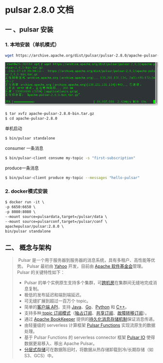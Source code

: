 # pulsar 2.8.0 文档



## 一 、pulsar 安装

### 1. 本地安装（单机模式）

```sh
wget https://archive.apache.org/dist/pulsar/pulsar-2.8.0/apache-pulsar-2.8.0-bin.tar.gz 
```

![1626656682896](pulsar学习笔记.assets/1626656682896.png)

```sh
$ tar xvfz apache-pulsar-2.8.0-bin.tar.gz 
$ cd apache-pulsar-2.8.0
```

单机启动

```sh
$ bin/pulsar standalone
```

consumer 一条消息

```sh
$ bin/pulsar-client consume my-topic -s "first-subscription"
```

produce一条消息

```sh
$ bin/pulsar-client produce my-topic --messages "hello-pulsar" 
```

### 2. docker模式安装

```
$ docker run -it \
-p 6650:6650 \
-p 8080:8080 \
--mount source=pulsardata,target=/pulsar/data \
--mount source=pulsarconf,target=/pulsar/conf \
apachepulsar/pulsar:2.8.0 \
bin/pulsar standalone
```

## 二、 概念与架构

> ​	Pulsar 是一个用于服务器到服务器的消息系统，具有多租户、高性能等优势。 Pulsar 最初由 [Yahoo](http://yahoo.github.io/) 开发，目前由 [Apache 软件基金会](https://www.apache.org/)管理。
> Pulsar 的关键特性如下：
>
> - Pulsar 的单个实例原生支持多个集群，可[跨机房](https://pulsar.apache.org/docs/zh-CN/administration-geo)在集群间无缝地完成消息复制。
> - 极低的发布延迟和端到端延迟。
> - 可无缝扩展到超过一百万个 topic。
> - 简单的[客户端 API](https://pulsar.apache.org/docs/zh-CN/concepts-clients)，支持 [Java](https://pulsar.apache.org/docs/zh-CN/client-libraries-java)、[Go](https://pulsar.apache.org/docs/zh-CN/client-libraries-go)、[Python](https://pulsar.apache.org/docs/zh-CN/client-libraries-python) 和 [C++](https://pulsar.apache.org/docs/zh-CN/client-libraries-cpp)。
> - 支持多种[ topic 订阅模式](https://pulsar.apache.org/docs/zh-CN/concepts-messaging#subscription-modes)（[独占订阅](https://pulsar.apache.org/docs/zh-CN/concepts-messaging#exclusive)、[共享订阅](https://pulsar.apache.org/docs/zh-CN/concepts-messaging#shared)、[故障转移订阅](https://pulsar.apache.org/docs/zh-CN/concepts-messaging#failover)）。
> - 通过 [Apache BookKeeper](http://bookkeeper.apache.org/) 提供的[持久化消息存储机制](https://pulsar.apache.org/docs/zh-CN/concepts-architecture-overview#persistent-storage)保证消息传递。
> - 由轻量级的 serverless 计算框架 [Pulsar Functions](https://pulsar.apache.org/docs/zh-CN/functions-overview) 实现流原生的数据处理。
> - 基于 Pulsar Functions 的 serverless connector 框架 [Pulsar IO](https://pulsar.apache.org/docs/zh-CN/io-overview) 使得数据更易移入、移出 Apache Pulsar。
> - [分层式存储](https://pulsar.apache.org/docs/zh-CN/concepts-tiered-storage)可在数据陈旧时，将数据从热存储卸载到冷/长期存储（如S3、GCS）中。











